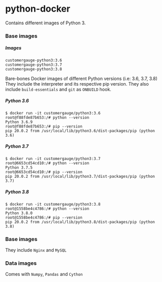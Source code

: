 # python-docker

Contains different images of Python 3.

### Base images

##### Images
```
customergauge-python3:3.6
customergauge-python3:3.7
customergauge-python3:3.8
```

Bare-bones Docker images of different Python versions (i.e: 3.6, 3.7, 3.8)
They include the interpreter and its respective pip version.
They also include `build-essentials` and `git` as `ONBUILD` hook.

##### Python 3.6
```
$ docker run -it customergauge/python3:3.6
root@f88fde87b653:/# python --version
Python 3.6.9
root@f88fde87b653:/# pip --version
pip 20.0.2 from /usr/local/lib/python3.6/dist-packages/pip (python 3.6)
```
##### Python 3.7
```
$ docker run -it customergauge/python3:3.7
root@6653cd54cd10:/# python --version
Python 3.7.5
root@6653cd54cd10:/# pip --version
pip 20.0.2 from /usr/local/lib/python3.7/dist-packages/pip (python 3.7)
```
##### Python 3.8
```
$ docker run -it customergauge/python3:3.8
root@1558be4c4786:/# python --version
Python 3.8.0
root@1558be4c4786:/# pip --version
pip 20.0.2 from /usr/local/lib/python3.8/dist-packages/pip (python 3.8)
```

### Base images
They include `Nginx` and `MySQL`

### Data images
Comes with `Numpy`, `Pandas` and `Cython`
 
